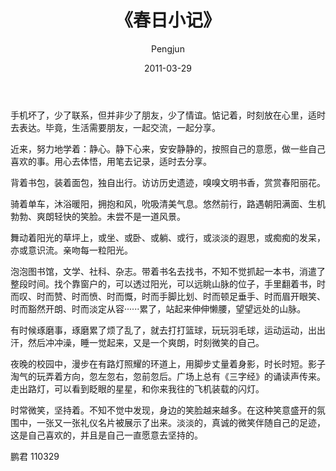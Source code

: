 ﻿---
layout: post
title: '《春日小记》'
date: 2011-03-29
author: Pengjun
tags: 所感所思
---
手机坏了，少了联系，但并非少了朋友，少了情谊。惦记着，时刻放在心里，适时去表达。毕竟，生活需要朋友，一起交流，一起分享。
  
近来，努力地学着：静心。静下心来，安安静静的，按照自己的意愿，做一些自己喜欢的事。用心去体悟，用笔去记录，适时去分享。
 
背着书包，装着面包，独自出行。访访历史遗迹，嗅嗅文明书香，赏赏春阳丽花。
 
骑着单车，沐浴暖阳，拥抱和风，吮吸清美气息。悠然前行，路遇朝阳满面、生机勃勃、爽朗轻快的笑脸。未尝不是一道风景。
 
舞动着阳光的草坪上，或坐、或卧、或躺、或行，或淡淡的遐思，或痴痴的发呆，亦或意识流。亲吻每一粒阳光。
 
泡泡图书馆，文学、社科、杂志。带着书名去找书，不知不觉抓起一本书，消遣了整段时间。找个靠窗户的，可以透过阳光，可以远眺山脉的位子，手里翻着书，时而叹、时而赞、时而愤、时而慨，时而手脚比划、时而顿足垂手、时而眉开眼笑、时而豁然开朗、时而淡定从容······累了，站起来伸伸懒腰，望望远处的山脉。
 
有时候琢磨事，琢磨累了烦了乱了，就去打打篮球，玩玩羽毛球，运动运动，出出汗，然后冲冲澡，睡一觉起来，又是一个爽朗，时刻微笑的自己。
 
夜晚的校园中，漫步在有路灯照耀的环道上，用脚步丈量着身影，时长时短。影子淘气的玩弄着方向，忽左忽右，忽前忽后。广场上总有《三字经》的诵读声传来。走出路灯，可以看到眨眼的星星，和你来我往的飞机装载的闪灯。
 
时常微笑，坚持着。不知不觉中发现，身边的笑脸越来越多。在这种笑意盛开的氛围中，一张又一张礼仪名片被展示了出来。淡淡的，真诚的微笑伴随自己的足迹，这是自己喜欢的，并且是自己一直愿意去坚持的。
 

鹏君
110329 